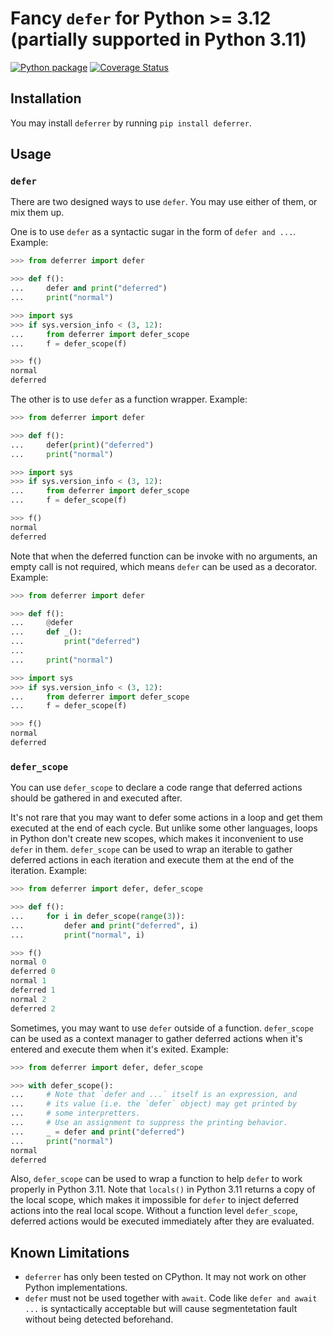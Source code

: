 # Fancy `defer` for Python >= 3.12 (partially supported in Python 3.11)

[![Python package](https://github.com/Azureblade3808/py-deferrer/actions/workflows/python-package.yml/badge.svg)](https://github.com/Azureblade3808/py-deferrer/actions/workflows/python-package.yml)
[![Coverage Status](https://coveralls.io/repos/github/Azureblade3808/py-deferrer/badge.svg)](https://coveralls.io/github/Azureblade3808/py-deferrer)

## Installation

You may install `deferrer` by running `pip install deferrer`.

## Usage

### `defer`

There are two designed ways to use `defer`. You may use either of them, or mix them up.

One is to use `defer` as a syntactic sugar in the form of `defer and ...`. Example:

```python
>>> from deferrer import defer

>>> def f():
...     defer and print("deferred")
...     print("normal")

>>> import sys
>>> if sys.version_info < (3, 12):
...     from deferrer import defer_scope
...     f = defer_scope(f)

>>> f()
normal
deferred

```

The other is to use `defer` as a function wrapper. Example:

```python
>>> from deferrer import defer

>>> def f():
...     defer(print)("deferred")
...     print("normal")

>>> import sys
>>> if sys.version_info < (3, 12):
...     from deferrer import defer_scope
...     f = defer_scope(f)

>>> f()
normal
deferred

```

Note that when the deferred function can be invoke with no arguments, an empty call is not required, which means `defer` can be used as a decorator. Example:

```python
>>> from deferrer import defer

>>> def f():
...     @defer
...     def _():
...         print("deferred")
...
...     print("normal")

>>> import sys
>>> if sys.version_info < (3, 12):
...     from deferrer import defer_scope
...     f = defer_scope(f)

>>> f()
normal
deferred

```

### `defer_scope`

You can use `defer_scope` to declare a code range that deferred actions should be gathered in and executed after.

It's not rare that you may want to defer some actions in a loop and get them executed at the end of each cycle. But unlike some other languages, loops in Python don't create new scopes, which makes it inconvenient to use `defer` in them. `defer_scope` can be used to wrap an iterable to gather deferred actions in each iteration and execute them at the end of the iteration. Example:

```python
>>> from deferrer import defer, defer_scope

>>> def f():
...     for i in defer_scope(range(3)):
...         defer and print("deferred", i)
...         print("normal", i)

>>> f()
normal 0
deferred 0
normal 1
deferred 1
normal 2
deferred 2

```

Sometimes, you may want to use `defer` outside of a function. `defer_scope` can be used as a context manager to gather deferred actions when it's entered and execute them when it's exited. Example:

```python
>>> from deferrer import defer, defer_scope

>>> with defer_scope():
...     # Note that `defer and ...` itself is an expression, and
...     # its value (i.e. the `defer` object) may get printed by
...     # some interpretters.
...     # Use an assignment to suppress the printing behavior.
...     _ = defer and print("deferred")
...     print("normal")
normal
deferred

```

Also, `defer_scope` can be used to wrap a function to help `defer` to work properly in Python 3.11. Note that `locals()` in Python 3.11 returns a copy of the local scope, which makes it impossible for `defer` to inject deferred actions into the real local scope. Without a function level `defer_scope`, deferred actions would be executed immediately after they are evaluated.

## Known Limitations

-   `deferrer` has only been tested on CPython. It may not work on other Python implementations.
-   `defer` must not be used together with `await`. Code like `defer and await ...` is syntactically acceptable but will cause segmentetation fault without being detected beforehand.
